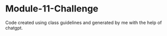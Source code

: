 # Module-11-Challenge

Code created using class guidelines and generated by me with the help of chatgpt.
